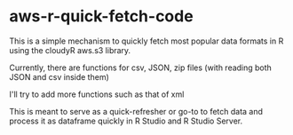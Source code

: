 # aws-r-quick-fetch-code
This is a simple mechanism to quickly fetch most popular data formats in R using the cloudyR aws.s3 library.

Currently, there are functions for csv, JSON, zip files (with reading both JSON and csv inside them)

I'll try to add more functions such as that of xml

This is meant to serve as a quick-refresher or go-to to fetch data and process it as dataframe quickly in R Studio and R Studio Server.
